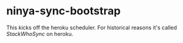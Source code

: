 # ninya-sync-bootstrap

This kicks off the heroku scheduler. For historical reasons it's called
*StackWhoSync* on heroku.
